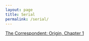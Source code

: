 ```yaml
---
layout: page
title: Serial
permalink: /serial/
---
```



<script async src="https://static.medium.com/embed.js"></script><a class="m-story" data-collapsed="true" href="https://acmeheroinc.com/the-correspondent-origin-chapter-1-20e1bd65e298">The Correspondent: Origin, Chapter 1</a>